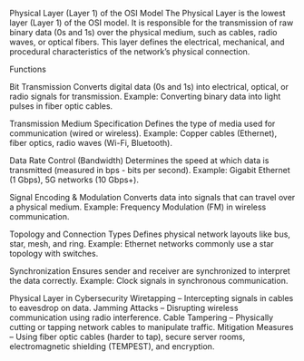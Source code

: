 Physical Layer (Layer 1) of the OSI Model
The Physical Layer is the lowest layer (Layer 1) of the OSI model. It is responsible for the transmission of raw binary data (0s and 1s) over the physical medium, such as cables, radio waves, or optical fibers. 
This layer defines the electrical, mechanical, and procedural characteristics of the network’s physical connection.

Functions

Bit Transmission
Converts digital data (0s and 1s) into electrical, optical, or radio signals for transmission.
Example: Converting binary data into light pulses in fiber optic cables.

Transmission Medium Specification
Defines the type of media used for communication (wired or wireless).
Example: Copper cables (Ethernet), fiber optics, radio waves (Wi-Fi, Bluetooth).

Data Rate Control (Bandwidth)
Determines the speed at which data is transmitted (measured in bps - bits per second).
Example: Gigabit Ethernet (1 Gbps), 5G networks (10 Gbps+).

Signal Encoding & Modulation
Converts data into signals that can travel over a physical medium.
Example: Frequency Modulation (FM) in wireless communication.

Topology and Connection Types
Defines physical network layouts like bus, star, mesh, and ring.
Example: Ethernet networks commonly use a star topology with switches.

Synchronization
Ensures sender and receiver are synchronized to interpret the data correctly.
Example: Clock signals in synchronous communication.

Physical Layer in Cybersecurity
Wiretapping – Intercepting signals in cables to eavesdrop on data.
Jamming Attacks – Disrupting wireless communication using radio interference.
Cable Tampering – Physically cutting or tapping network cables to manipulate traffic.
Mitigation Measures – Using fiber optic cables (harder to tap), secure server rooms, electromagnetic shielding (TEMPEST), and encryption.

